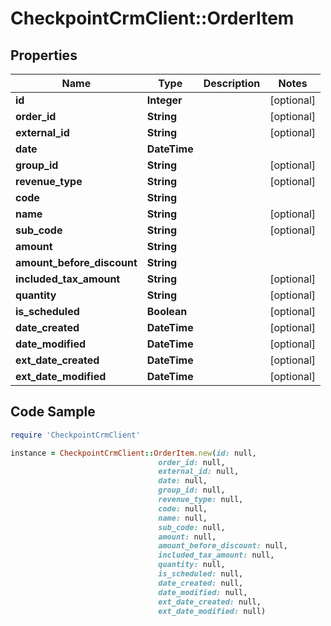 # CheckpointCrmClient::OrderItem

## Properties

Name | Type | Description | Notes
------------ | ------------- | ------------- | -------------
**id** | **Integer** |  | [optional] 
**order_id** | **String** |  | [optional] 
**external_id** | **String** |  | [optional] 
**date** | **DateTime** |  | 
**group_id** | **String** |  | [optional] 
**revenue_type** | **String** |  | [optional] 
**code** | **String** |  | 
**name** | **String** |  | [optional] 
**sub_code** | **String** |  | [optional] 
**amount** | **String** |  | 
**amount_before_discount** | **String** |  | 
**included_tax_amount** | **String** |  | [optional] 
**quantity** | **String** |  | [optional] 
**is_scheduled** | **Boolean** |  | [optional] 
**date_created** | **DateTime** |  | [optional] 
**date_modified** | **DateTime** |  | [optional] 
**ext_date_created** | **DateTime** |  | [optional] 
**ext_date_modified** | **DateTime** |  | [optional] 

## Code Sample

```ruby
require 'CheckpointCrmClient'

instance = CheckpointCrmClient::OrderItem.new(id: null,
                                 order_id: null,
                                 external_id: null,
                                 date: null,
                                 group_id: null,
                                 revenue_type: null,
                                 code: null,
                                 name: null,
                                 sub_code: null,
                                 amount: null,
                                 amount_before_discount: null,
                                 included_tax_amount: null,
                                 quantity: null,
                                 is_scheduled: null,
                                 date_created: null,
                                 date_modified: null,
                                 ext_date_created: null,
                                 ext_date_modified: null)
```


